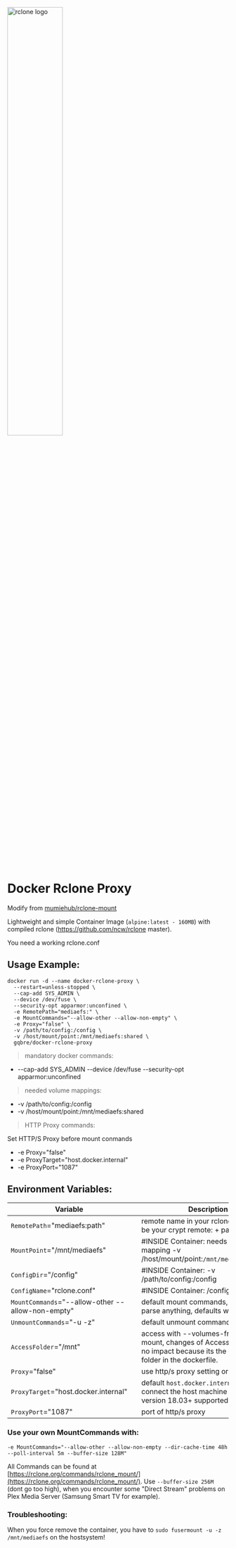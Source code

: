 [rcloneurl]: https://rclone.org

[<img src="https://rclone.org/img/logo_on_light__horizontal_color.svg" width="50%" alt="rclone logo">](https://rclone.org/)

# Docker Rclone Proxy

Modify from [mumiehub/rclone-mount](https://hub.docker.com/r/mumiehub/rclone-mount)



Lightweight and simple Container Image (`alpine:latest - 160MB`) with compiled rclone (https://github.com/ncw/rclone master).

You need a working rclone.conf

## Usage Example:

```
docker run -d --name docker-rclone-proxy \
  --restart=unless-stopped \
  --cap-add SYS_ADMIN \
  --device /dev/fuse \
  --security-opt apparmor:unconfined \
  -e RemotePath="mediaefs:" \
  -e MountCommands="--allow-other --allow-non-empty" \
  -e Proxy="false" \
  -v /path/to/config:/config \
  -v /host/mount/point:/mnt/mediaefs:shared \
  gqbre/docker-rclone-proxy
```

> mandatory docker commands:

- --cap-add SYS_ADMIN --device /dev/fuse --security-opt apparmor:unconfined


> needed volume mappings:

- -v /path/to/config:/config
- -v /host/mount/point:/mnt/mediaefs:shared


> HTTP Proxy commands:

Set HTTP/S Proxy before mount conmands
- -e Proxy="false"
- -e ProxyTarget="host.docker.internal"
- -e ProxyPort="1087"


## Environment Variables:

| Variable |  | Description |
|---|--------|----|
|`RemotePath`="mediaefs:path" | |remote name in your rclone config, can be your crypt remote: + path/foo/bar|
|`MountPoint`="/mnt/mediaefs"| |#INSIDE Container: needs to match mapping -v /host/mount/point:`/mnt/mediaefs:shared`|
|`ConfigDir`="/config"| |#INSIDE Container: -v /path/to/config:/config|
|`ConfigName`="rclone.conf"| |#INSIDE Container: /config/rclone.conf|
|`MountCommands`="--allow-other --allow-non-empty"| |default mount commands, (if you not parse anything, defaults will be used)|
|`UnmountCommands`="-u -z"| |default unmount commands|
|`AccessFolder`="/mnt" ||access with --volumes-from rclone-mount, changes of AccessFolder have no impact because its the exposed folder in the dockerfile.|
|`Proxy`="false"| |use http/s proxy setting or not|
|`ProxyTarget`="host.docker.internal"| |default `host.docker.internal` to connect the host machine (docker version 18.03+ supported)|
|`ProxyPort`="1087"| |port of http/s proxy|


### Use your own MountCommands with:
```vim
-e MountCommands="--allow-other --allow-non-empty --dir-cache-time 48h --poll-interval 5m --buffer-size 128M"
```

All Commands can be found at [https://rclone.org/commands/rclone_mount/](https://rclone.org/commands/rclone_mount/). Use `--buffer-size 256M` (dont go too high), when you encounter some "Direct Stream" problems on Plex Media Server (Samsung Smart TV for example).

### Troubleshooting:
When you force remove the container, you have to `sudo fusermount -u -z /mnt/mediaefs` on the hostsystem!

